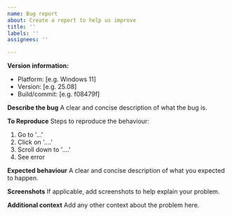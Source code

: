 ```yaml
---
name: Bug report
about: Create a report to help us improve
title: ''
labels: ''
assignees: ''

---
```


**Version information:**
 - Platform: [e.g. Windows 11]
 - Version: [e.g. 25.08]
 - Build/commit: [e.g. f08479f]

**Describe the bug**
A clear and concise description of what the bug is.

**To Reproduce**
Steps to reproduce the behaviour:
1. Go to '...'
2. Click on '....'
3. Scroll down to '....'
4. See error

**Expected behaviour**
A clear and concise description of what you expected to happen.

**Screenshots**
If applicable, add screenshots to help explain your problem.

**Additional context**
Add any other context about the problem here.

